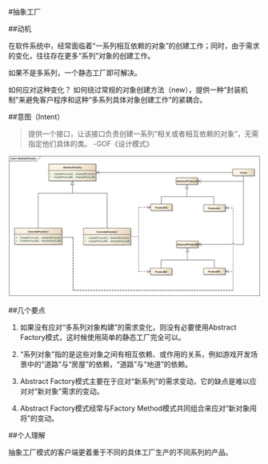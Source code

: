 #抽象工厂

##动机

在软件系统中，经常面临着“一系列相互依赖的对象”的创建工作；同时，由于需求的变化，往往存在更多“系列”对象的创建工作。

如果不是多系列，一个静态工厂即可解决。


如何应对这种变化？
如何绕过常规的对象创建方法（new），提供一种“封装机制”来避免客户程序和这种“多系列具体对象创建工作”的紧耦合。


##意图（Intent）

>提供一个接口，让该接口负责创建一系列“相关或者相互依赖的对象”，无需指定他们具体的类。 -GOF《设计模式》


![Structure](AbstractFactory.png)



##几个要点

1. 如果没有应对“多系列对象构建”的需求变化，则没有必要使用Abstract Factory模式，这时候使用简单的静态工厂完全可以。

2. “系列对象”指的是这些对象之间有相互依赖、或作用的关系，例如游戏开发场景中的“道路”与“房屋”的依赖，“道路”与“地道”的依赖。

3. Abstract Factory模式主要在于应对“新系列”的需求变动，它的缺点是难以应对对“新对象”需求的变动。

4. Abstract Factory模式经常与Factory Method模式共同组合来应对“新对象闯将”的变动。


##个人理解

抽象工厂模式的客户端更着重于不同的具体工厂生产的不同系列的产品。